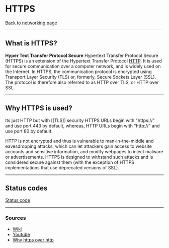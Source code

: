 # HTTPS
[Back to networking page](index.md)
- --
## What is HTTPS?
**Hyper Text Transfer Protocol Secure**
Hypertext Transfer Protocol Secure (HTTPS) is an extension of the Hypertext Transfer Protocol [HTTP](HTTP.md). It is used for secure communication over a computer network, and is widely used on the Internet. In HTTPS, the communication protocol is encrypted using Transport Layer Security (TLS) or, formerly, Secure Sockets Layer (SSL). The protocol is therefore also referred to as HTTP over TLS, or HTTP over SSL.
- --
## Why HTTPS is used?
Its just HTTP but with [[TLS]] security
HTTPS URLs begin with "https://" and use port 443 by default, whereas, HTTP URLs begin with "http://" and use port 80 by default.

HTTP is not encrypted and thus is vulnerable to man-in-the-middle and eavesdropping attacks, which can let attackers gain access to website accounts and sensitive information, and modify webpages to inject malware or advertisements. HTTPS is designed to withstand such attacks and is considered secure against them (with the exception of HTTPS implementations that use deprecated versions of SSL).
- --
## Status codes
[Status code](HTTP.md#Status%20code)
- --
### Sources
- [Wiki](https://en.wikipedia.org/wiki/HTTPS)
- [Youtube](https://youtu.be/hExRDVZHhig)
- [Why https over http](https://youtu.be/aFn0WTedgL4)